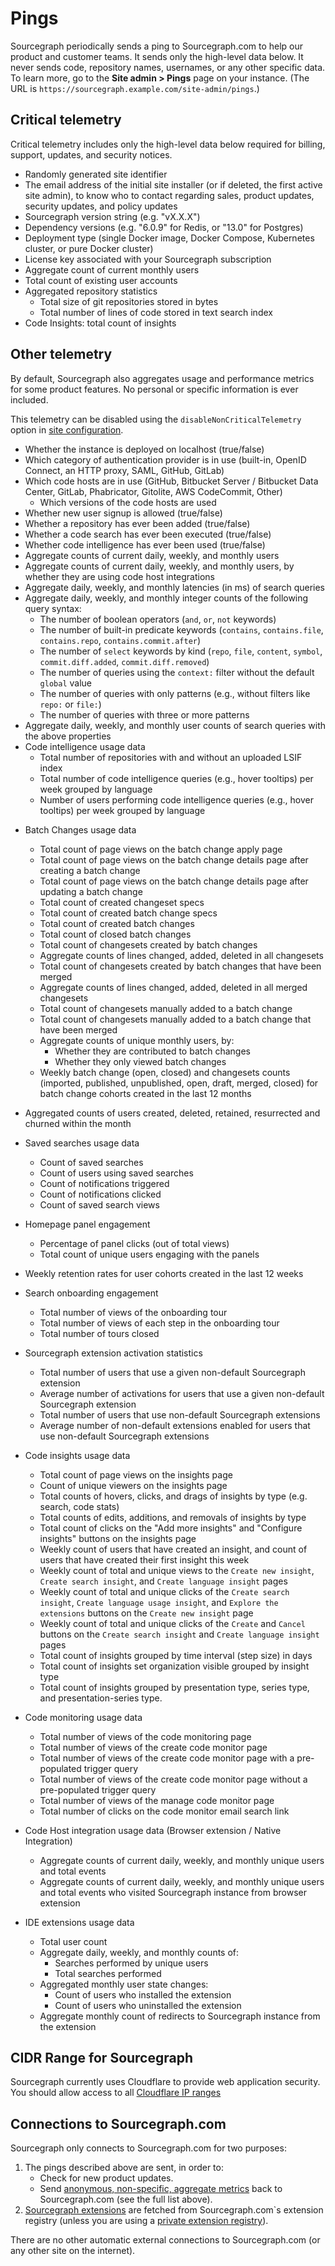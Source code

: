 # Pings

Sourcegraph periodically sends a ping to Sourcegraph.com to help our product and customer teams. It sends only the high-level data below. It never sends code, repository names, usernames, or any other specific data. To learn more, go to the **Site admin > Pings** page on your instance. (The URL is `https://sourcegraph.example.com/site-admin/pings`.)

## Critical telemetry

Critical telemetry includes only the high-level data below required for billing, support, updates, and security notices.

- Randomly generated site identifier
- The email address of the initial site installer (or if deleted, the first active site admin), to know who to contact regarding sales, product updates, security updates, and policy updates
- Sourcegraph version string (e.g. "vX.X.X")
- Dependency versions (e.g. "6.0.9" for Redis, or "13.0" for Postgres)
- Deployment type (single Docker image, Docker Compose, Kubernetes cluster, or pure Docker cluster)
- License key associated with your Sourcegraph subscription
- Aggregate count of current monthly users
- Total count of existing user accounts
- Aggregated repository statistics
  - Total size of git repositories stored in bytes
  - Total number of lines of code stored in text search index
- Code Insights: total count of insights 

## Other telemetry

By default, Sourcegraph also aggregates usage and performance metrics for some product features. No personal or specific information is ever included.

This telemetry can be disabled using the `disableNonCriticalTelemetry` option in
[site configuration](config/site_config.md#disableNonCriticalTelemetry).

- Whether the instance is deployed on localhost (true/false)
- Which category of authentication provider is in use (built-in, OpenID Connect, an HTTP proxy, SAML, GitHub, GitLab)
- Which code hosts are in use (GitHub, Bitbucket Server / Bitbucket Data Center, GitLab, Phabricator, Gitolite, AWS CodeCommit, Other)
  - Which versions of the code hosts are used
- Whether new user signup is allowed (true/false)
- Whether a repository has ever been added (true/false)
- Whether a code search has ever been executed (true/false)
- Whether code intelligence has ever been used (true/false)
- Aggregate counts of current daily, weekly, and monthly users
- Aggregate counts of current daily, weekly, and monthly users, by whether they are using code host integrations
- Aggregate daily, weekly, and monthly latencies (in ms) of search queries
- Aggregate daily, weekly, and monthly integer counts of the following query syntax:
  - The number of boolean operators (`and`, `or`, `not` keywords)
  - The number of built-in predicate keywords (`contains`, `contains.file`, `contains.repo`, `contains.commit.after`)
  - The number of `select` keywords by kind (`repo`, `file`, `content`, `symbol`, `commit.diff.added`, `commit.diff.removed`)
  - The number of queries using the `context:` filter without the default `global` value
  - The number of queries with only patterns (e.g., without filters like `repo:` or `file:`)
  - The number of queries with three or more patterns
- Aggregate daily, weekly, and monthly user counts of search queries with the above properties
- Code intelligence usage data
  - Total number of repositories with and without an uploaded LSIF index
  - Total number of code intelligence queries (e.g., hover tooltips) per week grouped by language
  - Number of users performing code intelligence queries (e.g., hover tooltips) per week grouped by language
<!-- depends-on-source: ~/internal/usagestats/batches.go -->
- Batch Changes usage data
  - Total count of page views on the batch change apply page
  - Total count of page views on the batch change details page after creating a batch change
  - Total count of page views on the batch change details page after updating a batch change
  - Total count of created changeset specs
  - Total count of created batch change specs
  - Total count of created batch changes
  - Total count of closed batch changes
  - Total count of changesets created by batch changes
  - Aggregate counts of lines changed, added, deleted in all changesets
  - Total count of changesets created by batch changes that have been merged
  - Aggregate counts of lines changed, added, deleted in all merged changesets
  - Total count of changesets manually added to a batch change
  - Total count of changesets manually added to a batch change that have been merged
  - Aggregate counts of unique monthly users, by:
    - Whether they are contributed to batch changes
    - Whether they only viewed batch changes
  - Weekly batch change (open, closed) and changesets counts (imported, published, unpublished, open, draft, merged, closed) for batch change cohorts created in the last 12 months
- Aggregated counts of users created, deleted, retained, resurrected and churned within the month
- Saved searches usage data
  - Count of saved searches
  - Count of users using saved searches
  - Count of notifications triggered
  - Count of notifications clicked
  - Count of saved search views
- Homepage panel engagement
  - Percentage of panel clicks (out of total views)
  - Total count of unique users engaging with the panels
- Weekly retention rates for user cohorts created in the last 12 weeks
- Search onboarding engagement
  - Total number of views of the onboarding tour
  - Total number of views of each step in the onboarding tour
  - Total number of tours closed
- Sourcegraph extension activation statistics
  - Total number of users that use a given non-default Sourcegraph extension
  - Average number of activations for users that use a given non-default Sourcegraph extension
  - Total number of users that use non-default Sourcegraph extensions
  - Average number of non-default extensions enabled for users that use non-default Sourcegraph extensions
- Code insights usage data
  - Total count of page views on the insights page
  - Count of unique viewers on the insights page
  - Total counts of hovers, clicks, and drags of insights by type (e.g. search, code stats)
  - Total counts of edits, additions, and removals of insights by type
  - Total count of clicks on the "Add more insights" and "Configure insights" buttons on the insights page
  - Weekly count of users that have created an insight, and count of users that have created their first insight this week                  
  - Weekly count of total and unique views to the `Create new insight`, `Create search insight`, and `Create language insight` pages
  - Weekly count of total and unique clicks of the `Create search insight`, `Create language usage insight`, and `Explore the extensions` buttons on the `Create new insight` page
  - Weekly count of total and unique clicks of the `Create` and `Cancel` buttons on the `Create search insight` and `Create language insight` pages
  - Total count of insights grouped by time interval (step size) in days  
  - Total count of insights set organization visible grouped by insight type
  - Total count of insights grouped by presentation type, series type, and presentation-series type.

- Code monitoring usage data
  - Total number of views of the code monitoring page
  - Total number of views of the create code monitor page
  - Total number of views of the create code monitor page with a pre-populated trigger query
  - Total number of views of the create code monitor page without a pre-populated trigger query
  - Total number of views of the manage code monitor page
  - Total number of clicks on the code monitor email search link
- Code Host integration usage data (Browser extension / Native Integration)
  - Aggregate counts of current daily, weekly, and monthly unique users and total events
  - Aggregate counts of current daily, weekly, and monthly unique users and total events who visited Sourcegraph instance from browser extension
- IDE extensions usage data
  - Total user count
  - Aggregate daily, weekly, and monthly counts of:
    - Searches performed by unique users
    - Total searches performed
  - Aggregated monthly user state changes: 
    - Count of users who installed the extension
    - Count of users who uninstalled the extension 
  - Aggregate monthly count of redirects to Sourcegraph instance from the extension



## CIDR Range for Sourcegraph

Sourcegraph currently uses Cloudflare to provide web application security. You should allow access to all [Cloudflare IP ranges](https://www.cloudflare.com/ips/)

## Connections to Sourcegraph.com

Sourcegraph only connects to Sourcegraph.com for two purposes:

1. The pings described above are sent, in order to:
   - Check for new product updates.
   - Send [anonymous, non-specific, aggregate metrics](#pings) back to Sourcegraph.com (see the full list above).
1. [Sourcegraph extensions](../extensions/index.md) are fetched from Sourcegraph.com`s extension registry (unless you are using a [private extension registry](extensions.md#publish-extensions-to-a-private-extension-registry)).

There are no other automatic external connections to Sourcegraph.com (or any other site on the internet).

